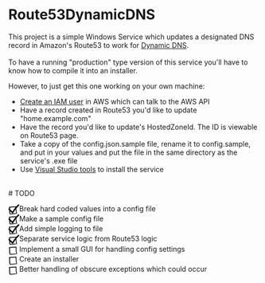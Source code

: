 # Route53DynamicDNS

This project is a simple Windows Service which updates a designated DNS record in Amazon's Route53 to work for <a href="https://www.noip.com/blog/2014/07/11/dynamic-dns-can-use-2/">Dynamic DNS</a>.</br>
</br>
To have a running "production" type version of this service you'll have to know how to compile it into an installer.</br>

However, to just get this one working on your own machine:</br>
<ul>
	<li><a href="https://www.flynsarmy.com/2015/12/setting-up-dynamic-dns-to-your-home-with-route-53/">Create an IAM user</a> in AWS which can talk to the AWS API</br></li>
	<li>Have a record created in Route53 you'd like to update "home.example.com"</br></li>
	<li>Have the record you'd like to update's HostedZoneId. The ID is viewable on Route53 page.</br></li>
	<li>Take a copy of the config.json.sample file, rename it to config.sample, and put in your values and put the file in the same directory as the service's .exe file</br></li>
	<li>Use <a href="http://www.c-sharpcorner.com/UploadFile/8a67c0/create-and-install-windows-service-step-by-step-in-C-Sharp/">Visual Studio tools</a> to install the service</br></li>
</ul>
</br>
# TODO

<img src="https://github.com/JoshuaaMichael/Route53DynamicDNS/blob/master/Images/Checkbox.png?raw=true" height="20" align="absmiddle"/>Break hard coded values into a config file</br>
<img src="https://github.com/JoshuaaMichael/Route53DynamicDNS/blob/master/Images/Checkbox.png?raw=true" height="20" align="absmiddle"/>Make a sample config file</br>
<img src="https://github.com/JoshuaaMichael/Route53DynamicDNS/blob/master/Images/Checkbox.png?raw=true" height="20" align="absmiddle"/>Add simple logging to file</br>
<img src="https://github.com/JoshuaaMichael/Route53DynamicDNS/blob/master/Images/Checkbox.png?raw=true" height="20" align="absmiddle"/>Separate service logic from Route53 logic</br>
<img src="https://github.com/JoshuaaMichael/Route53DynamicDNS/blob/master/Images/Unchecked.png?raw=true" height="20" align="absmiddle"/>Implement a small GUI for handling config settings</br>
<img src="https://github.com/JoshuaaMichael/Route53DynamicDNS/blob/master/Images/Unchecked.png?raw=true" height="20" align="absmiddle"/>Create an installer</br>
<img src="https://github.com/JoshuaaMichael/Route53DynamicDNS/blob/master/Images/Unchecked.png?raw=true" height="20" align="absmiddle"/>Better handling of obscure exceptions which could occur</br>